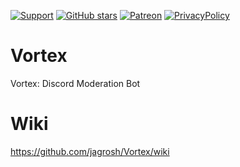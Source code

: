 [![Support](https://discordapp.com/api/guilds/147698382092238848/widget.png?style=shield)](https://discord.gg/0p9LSGoRLu6Pet0k) [![GitHub stars](https://img.shields.io/github/stars/jagrosh/Vortex.svg?style=social&label=Stars&style=flat)](https://github.com/jagrosh/Vortex/stargazers) [![Patreon](https://img.shields.io/badge/Donate-Patreon-orange.svg)](https://www.patreon.com/jagrosh) [![PrivacyPolicy](https://img.shields.io/badge/Privacy%20Policy--lightgrey.svg?style=social)](https://gist.github.com/jagrosh/f1df4441f94ca06274fa78db7cc3c526#privacy-policy)

# Vortex
Vortex: Discord Moderation Bot

# Wiki
https://github.com/jagrosh/Vortex/wiki
